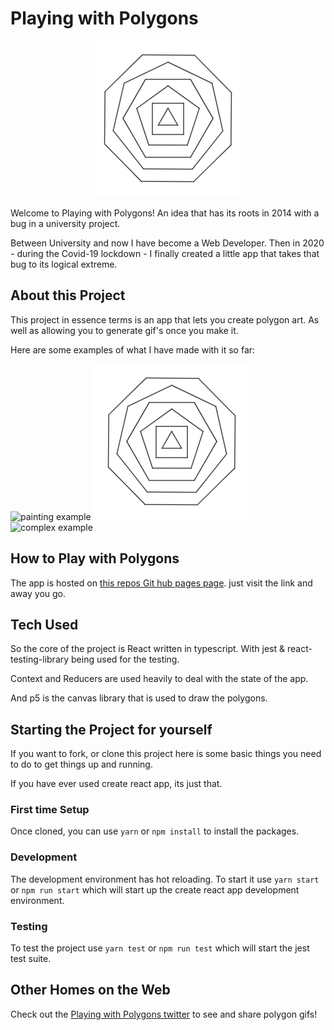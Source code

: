 # Playing with Polygons

<div align="center">
  <img width="250" alt="Playing with polygons logo" src="https://github.com/LiamMyles/playing-with-polygons/blob/master/src/images/playing-with-polygons-logo.gif"/>
</div>

Welcome to Playing with Polygons! An idea that has its roots in 2014 with a bug in a university project.

Between University and now I have become a Web Developer. Then in 2020 - during the Covid-19 lockdown - I finally created a little app that takes that bug to its logical extreme.

## About this Project

This project in essence terms is an app that lets you create polygon art. As well as allowing you to generate gif's once you make it.

Here are some examples of what I have made with it so far:

![painting example](./src/images/little-star.gif)
![simple example](./src/images/playing-with-polygons-animated-logo.gif)
![complex example](./src/images/too-many-polygons.gif)

## How to Play with Polygons

The app is hosted on [this repos Git hub pages page](https://liammyles.github.io/playing-with-polygons/). just visit the link and away you go.

## Tech Used

So the core of the project is React written in typescript. With jest & react-testing-library being used for the testing.

Context and Reducers are used heavily to deal with the state of the app.

And p5 is the canvas library that is used to draw the polygons.

## Starting the Project for yourself

If you want to fork, or clone this project here is some basic things you need to do to get things up and running.

If you have ever used create react app, its just that.

### First time Setup

Once cloned, you can use `yarn` or `npm install` to install the packages.

### Development

The development environment has hot reloading. To start it use `yarn start` or `npm run start` which will start up the create react app development environment.

### Testing

To test the project use `yarn test` or `npm run test` which will start the jest test suite.

## Other Homes on the Web

Check out the [Playing with Polygons twitter](https://twitter.com/PlayingPolygons) to see and share polygon gifs!
